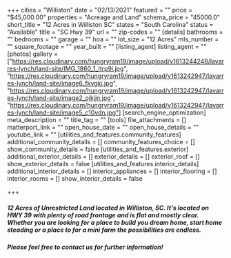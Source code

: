 +++
cities = "Williston"
date = "02/13/2021"
featured = ""
price = "$45,000.00"
properties = "Acreage and Land"
schema_price = "45000.0"
short_title = "12 Acres in Williston SC"
states = "South Carolina"
status = "Available"
title = "SC Hwy 39"
url = ""
zip-codes = ""
[details]
bathrooms = ""
bedrooms = ""
garage = ""
hoa = ""
lot_size = "12 Acres"
mls_number = ""
square_footage = ""
year_built = ""
[listing_agent]
listing_agent = ""
[photos]
gallery = ["https://res.cloudinary.com/hungryram19/image/upload/v1613244248/lavarres-lynch/land-site/IMG_1860_1_ltrp9i.jpg", "https://res.cloudinary.com/hungryram19/image/upload/v1613242947/lavarres-lynch/land-site/image6_fkvgki.jpg", "https://res.cloudinary.com/hungryram19/image/upload/v1613242947/lavarres-lynch/land-site/image2_ojkjjn.jpg", "https://res.cloudinary.com/hungryram19/image/upload/v1613242947/lavarres-lynch/land-site/image5_c10vdn.jpg"]
[search_engine_optimization]
meta_description = ""
title_tag = ""
[tools]
file_attachments = []
matterport_link = ""
open_house_date = ""
open_house_details = ""
youtube_link = ""
[utilities_and_features.community_features]
additional_community_details = []
community_features_choice = []
show_community_details = false
[utilities_and_features.exterior]
additional_exterior_details = []
exterior_details = []
exterior_roof = []
show_exterior_details = false
[utilities_and_features.interior_details]
additional_interior_details = []
interior_appliances = []
interior_flooring = []
interior_rooms = []
show_interior_details = false

+++
##### **_12 Acres of Unrestricted Land located in Williston, SC. It's located on HWY 39 with plenty of road frontage and is flat and mostly clear. Whether you are looking for a place to build you dream home, start home steading or a place to for a mini farm the possibilities are endless._**

##### 

##### **_Please feel free to contact us for further information!_**